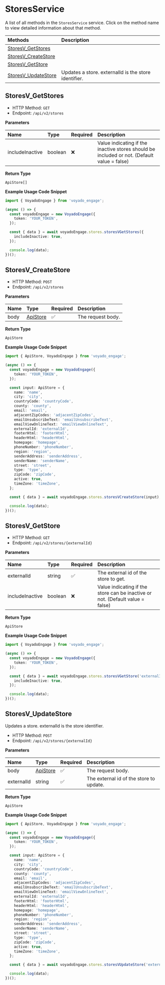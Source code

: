 # StoresService

A list of all methods in the `StoresService` service. Click on the method name to view detailed information about that method.

| Methods                                     | Description                                          |
| :------------------------------------------ | :--------------------------------------------------- |
| [StoresV_GetStores](#storesv_getstores)     |                                                      |
| [StoresV_CreateStore](#storesv_createstore) |                                                      |
| [StoresV_GetStore](#storesv_getstore)       |                                                      |
| [StoresV_UpdateStore](#storesv_updatestore) | Updates a store. externalId is the store identifier. |

## StoresV_GetStores

- HTTP Method: `GET`
- Endpoint: `/api/v2/stores`

**Parameters**

| Name            | Type    | Required | Description                                                                                |
| :-------------- | :------ | :------- | :----------------------------------------------------------------------------------------- |
| includeInactive | boolean | ❌       | Value indicating if the inactive stores should be included or not. (Default value = false) |

**Return Type**

`ApiStore[]`

**Example Usage Code Snippet**

```typescript
import { VoyadoEngage } from 'voyado_engage';

(async () => {
  const voyadoEngage = new VoyadoEngage({
    token: 'YOUR_TOKEN',
  });

  const { data } = await voyadoEngage.stores.storesVGetStores({
    includeInactive: true,
  });

  console.log(data);
})();
```

## StoresV_CreateStore

- HTTP Method: `POST`
- Endpoint: `/api/v2/stores`

**Parameters**

| Name | Type                              | Required | Description       |
| :--- | :-------------------------------- | :------- | :---------------- |
| body | [ApiStore](../models/ApiStore.md) | ✅       | The request body. |

**Return Type**

`ApiStore`

**Example Usage Code Snippet**

```typescript
import { ApiStore, VoyadoEngage } from 'voyado_engage';

(async () => {
  const voyadoEngage = new VoyadoEngage({
    token: 'YOUR_TOKEN',
  });

  const input: ApiStore = {
    name: 'name',
    city: 'city',
    countryCode: 'countryCode',
    county: 'county',
    email: 'email',
    adjacentZipCodes: 'adjacentZipCodes',
    emailUnsubscribeText: 'emailUnsubscribeText',
    emailViewOnlineText: 'emailViewOnlineText',
    externalId: 'externalId',
    footerHtml: 'footerHtml',
    headerHtml: 'headerHtml',
    homepage: 'homepage',
    phoneNumber: 'phoneNumber',
    region: 'region',
    senderAddress: 'senderAddress',
    senderName: 'senderName',
    street: 'street',
    type: 'type',
    zipCode: 'zipCode',
    active: true,
    timeZone: 'timeZone',
  };

  const { data } = await voyadoEngage.stores.storesVCreateStore(input);

  console.log(data);
})();
```

## StoresV_GetStore

- HTTP Method: `GET`
- Endpoint: `/api/v2/stores/{externalId}`

**Parameters**

| Name            | Type    | Required | Description                                                                   |
| :-------------- | :------ | :------- | :---------------------------------------------------------------------------- |
| externalId      | string  | ✅       | The external id of the store to get.                                          |
| includeInactive | boolean | ❌       | Value indicating if the store can be inactive or not. (Default value = false) |

**Return Type**

`ApiStore`

**Example Usage Code Snippet**

```typescript
import { VoyadoEngage } from 'voyado_engage';

(async () => {
  const voyadoEngage = new VoyadoEngage({
    token: 'YOUR_TOKEN',
  });

  const { data } = await voyadoEngage.stores.storesVGetStore('externalId', {
    includeInactive: true,
  });

  console.log(data);
})();
```

## StoresV_UpdateStore

Updates a store. externalId is the store identifier.

- HTTP Method: `POST`
- Endpoint: `/api/v2/stores/{externalId}`

**Parameters**

| Name       | Type                              | Required | Description                             |
| :--------- | :-------------------------------- | :------- | :-------------------------------------- |
| body       | [ApiStore](../models/ApiStore.md) | ✅       | The request body.                       |
| externalId | string                            | ✅       | The external id of the store to update. |

**Return Type**

`ApiStore`

**Example Usage Code Snippet**

```typescript
import { ApiStore, VoyadoEngage } from 'voyado_engage';

(async () => {
  const voyadoEngage = new VoyadoEngage({
    token: 'YOUR_TOKEN',
  });

  const input: ApiStore = {
    name: 'name',
    city: 'city',
    countryCode: 'countryCode',
    county: 'county',
    email: 'email',
    adjacentZipCodes: 'adjacentZipCodes',
    emailUnsubscribeText: 'emailUnsubscribeText',
    emailViewOnlineText: 'emailViewOnlineText',
    externalId: 'externalId',
    footerHtml: 'footerHtml',
    headerHtml: 'headerHtml',
    homepage: 'homepage',
    phoneNumber: 'phoneNumber',
    region: 'region',
    senderAddress: 'senderAddress',
    senderName: 'senderName',
    street: 'street',
    type: 'type',
    zipCode: 'zipCode',
    active: true,
    timeZone: 'timeZone',
  };

  const { data } = await voyadoEngage.stores.storesVUpdateStore('externalId', input);

  console.log(data);
})();
```

<!-- This file was generated by liblab | https://liblab.com/ -->
